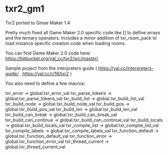 # txr2_gm1
Txr2 ported to Gmae Maker 1.4

Pretty much fixed all Game Maker 2.0 specific code like [] to define arrays and the ternary operators.
Includes a minor addition of txr_room_pack to load instance specific creation code when loading rooms.

You can find Game Maker 2.0 code here:
https://bitbucket.org/yal_cc/txr2/src/master/

Sample project from the interpreters guide ( https://yal.cc/interpreters-guide/ , https://yal.cc/r/18/txr2 )

You also need to define a few macros:

txr_error -> global.txr_error_val
txr_parse_tokens -> global.txr_parse_tokens_val
txr_build_list -> global.txr_build_list_val
txr_build_node -> global.txr_build_node_val
txr_build_pos -> global.txr_build_pos_val
txr_build_len -> global.txr_build_len_val
txr_build_can_break -> global.txr_build_can_break_val
txr_build_can_continue -> global.txr_build_can_continue_val
txr_build_locals -> global.txr_build_locals_val
txr_compile_list -> global.txr_compile_list_val
txr_compile_labels -> global.txr_compile_labels_val
txr_function_default -> global.txr_function_default_val
txr_function_error -> global.txr_function_error_val
txr_thread_current -> global.txr_thread_current_val
